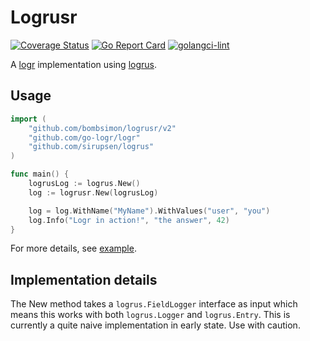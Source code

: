 # Logrusr

[![Coverage Status](https://coveralls.io/repos/github/bombsimon/logrusr/badge.svg?branch=master)](https://coveralls.io/github/bombsimon/logrusr?branch=master)
[![Go Report Card](https://goreportcard.com/badge/github.com/bombsimon/logrusr)](https://goreportcard.com/report/github.com/bombsimon/logrusr)
[![golangci-lint](https://golangci.com/badges/github.com/bombsimon/logrusr.svg)](https://golangci.com/r/github.com/bombsimon/logrusr)

A [logr](https://github.com/go-logr/logr) implementation using
[logrus](https://github.com/sirupsen/logrus).

## Usage

```go
import (
    "github.com/bombsimon/logrusr/v2"
    "github.com/go-logr/logr"
    "github.com/sirupsen/logrus"
)

func main() {
    logrusLog := logrus.New()
    log := logrusr.New(logrusLog)

    log = log.WithName("MyName").WithValues("user", "you")
    log.Info("Logr in action!", "the answer", 42)
}
```

For more details, see [example](example/main.go).

## Implementation details

The New method takes a `logrus.FieldLogger` interface as input which means
this works with both `logrus.Logger` and `logrus.Entry`. This is currently a
quite naive implementation in early state. Use with caution.
